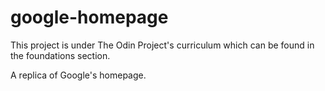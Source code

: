 # google-homepage

This project is under The Odin Project's curriculum which can be found in the foundations section.

A replica of Google's homepage. 